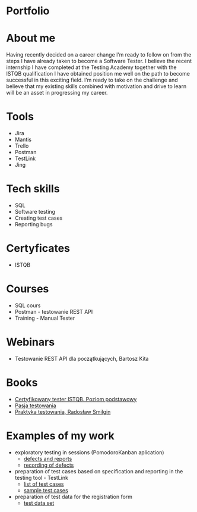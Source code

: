 # Portfolio
# About me
Having recently decided on a career change I’m ready to follow on from the steps I have already taken to become a Software Tester. I believe the recent internship I have completed at the Testing Academy together with the ISTQB qualification I have obtained position me well on the path to become successful in this exciting field. I’m ready to take on the challenge and believe that my existing skills combined with motivation and drive to learn will be an asset in progressing my career.
# Tools
* Jira
* Mantis
* Trello
* Postman
* TestLink
* Jing
# Tech skills
* SQL
* Software testing
* Creating test cases
* Reporting bugs
# Certyficates
* ISTQB
# Courses
* SQL cours
* Postman - testowanie REST API
* Training - Manual Tester
# Webinars
* Testowanie REST API dla początkujących, Bartosz Kita
# Books
* [Certyfikowany tester ISTQB. Poziom podstawowy](https://helion.pl/ksiazki/certyfikowany-tester-istqb-poziom-podstawowy-adam-roman-lucjan-stapp,ctispv.htm#format/d)
* [Pasja testowania](https://helion.pl/ksiazki/pasja-testowania-wydanie-ii-rozszerzone-krzysztof-jadczyk,paste2.htm#format/d)
* [Praktyka testowania, Radosław Smilgin](https://bonito.pl/produkt/praktyka-testowania-zeszyt-cwiczen-2?gclid=CjwKCAjwq-WgBhBMEiwAzKSH6I5P6H_W8h_kpcImkqg6ORZg0VIYv-nZ361NevSjJ5qrs6McnTqqYBoCBvwQAvD_BwE)
# Examples of my work
* exploratory testing in sessions (PomodoroKanban aplication)
  * [defects and reports](https://drive.google.com/drive/folders/17zWQ0xgQ4SnpGDhlpMZhQdiY26AMVcLC?usp=sharing)
  * [recording of defects](https://drive.google.com/drive/folders/1L0l2j63QcR3fSOdmlxJJhj8jjbGV_JtJ?usp=sharing)
* preparation of test cases based on specification and reporting in the testing tool - TestLink
  * [list of test cases](https://drive.google.com/drive/folders/1VnQpFcs15iVIq2Kmi5p5_ZNgh8_qooat?usp=sharing)
  * [sample test cases](https://drive.google.com/drive/folders/1fWEoNWvFhDre-sqG_tVeg4K5B1VcuTrH?usp=sharing)
* preparation of test data for the registration form
  * [test data set](https://drive.google.com/drive/folders/1EF2So4YCUkSDOhD5p7q08ASmFReC3L0U?usp=sharing)
 
